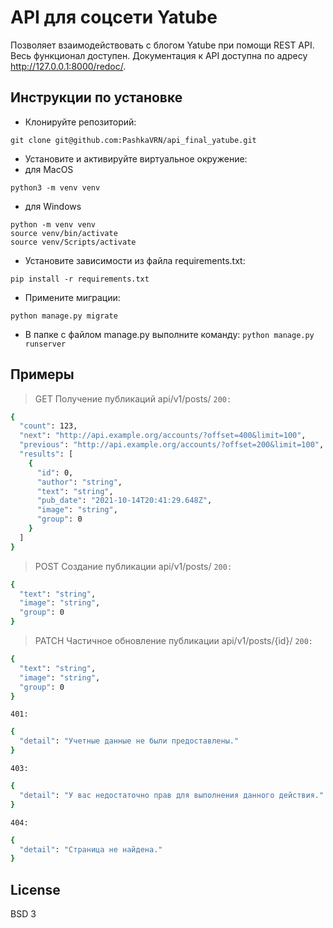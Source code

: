 # API для соцсети Yatube

Позволяет взаимодействовать с блогом Yatube при помощи REST API. Весь функционал доступен. 
Документация к API доступна по адресу http://127.0.0.1:8000/redoc/.

## Инструкции по установке
- Клонируйте репозиторий:
```
git clone git@github.com:PashkaVRN/api_final_yatube.git
```

- Установите и активируйте виртуальное окружение:
- для MacOS
```
python3 -m venv venv
```
- для Windows
```
python -m venv venv
source venv/bin/activate
source venv/Scripts/activate
```

- Установите зависимости из файла requirements.txt:
```
pip install -r requirements.txt
```

- Примените миграции:
```
python manage.py migrate
```

- В папке с файлом manage.py выполните команду:
```python manage.py runserver```

## Примеры
> GET Получение публикаций api/v1/posts/
```200:```

```sh
{
  "count": 123,
  "next": "http://api.example.org/accounts/?offset=400&limit=100",
  "previous": "http://api.example.org/accounts/?offset=200&limit=100",
  "results": [
    {
      "id": 0,
      "author": "string",
      "text": "string",
      "pub_date": "2021-10-14T20:41:29.648Z",
      "image": "string",
      "group": 0
    }
  ]
}
```

> POST Создание публикации api/v1/posts/
```200:```

```sh
{
  "text": "string",
  "image": "string",
  "group": 0
}
```

> PATCH Частичное обновление публикации api/v1/posts/{id}/
```200:```

```sh
{
  "text": "string",
  "image": "string",
  "group": 0
}
```

```401:```

```sh
{
  "detail": "Учетные данные не были предоставлены."
}
```

```403:```

```sh
{
  "detail": "У вас недостаточно прав для выполнения данного действия."
}
```

```404:```

```sh
{
  "detail": "Страница не найдена."
}
```

## License
BSD 3
